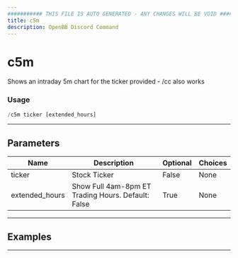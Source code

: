 ```yaml
---
########### THIS FILE IS AUTO GENERATED - ANY CHANGES WILL BE VOID ###########
title: c5m
description: OpenBB Discord Command
---
```


# c5m

Shows an intraday 5m chart for the ticker provided  - /cc also works

### Usage

```python wordwrap
/c5m ticker [extended_hours]
```

---

## Parameters

| Name | Description | Optional | Choices |
| ---- | ----------- | -------- | ------- |
| ticker | Stock Ticker | False | None |
| extended_hours | Show Full 4am-8pm ET Trading Hours. Default: False | True | None |


---

## Examples


---
